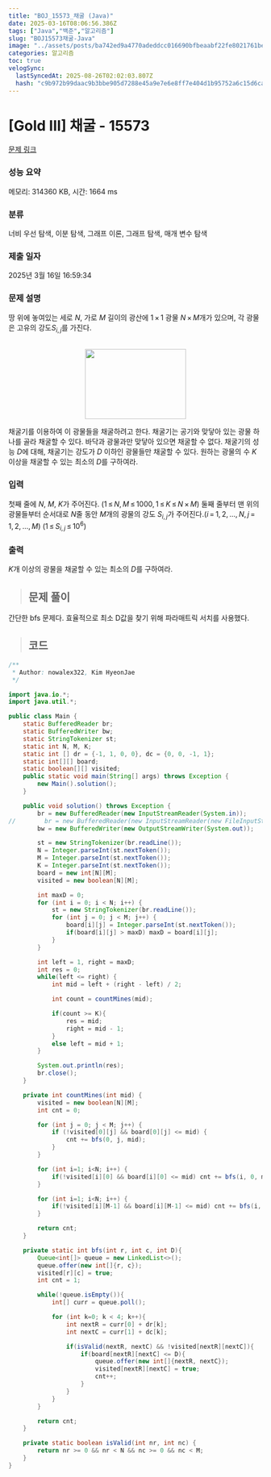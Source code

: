 ```yaml
---
title: "BOJ_15573_채굴 (Java)"
date: 2025-03-16T08:06:56.386Z
tags: ["Java","백준","알고리즘"]
slug: "BOJ15573채굴-Java"
image: "../assets/posts/ba742ed9a4770adeddcc016690bfbeaabf22fe8021761bed62f94dcdc7336e40.png"
categories: 알고리즘
toc: true
velogSync:
  lastSyncedAt: 2025-08-26T02:02:03.807Z
  hash: "c9b972b99daac9b3bbe905d7288e45a9e7e6e8ff7e404d1b95752a6c15d6ca49"
---
```


# [Gold III] 채굴 - 15573 

[문제 링크](https://www.acmicpc.net/problem/15573) 

### 성능 요약

메모리: 314360 KB, 시간: 1664 ms

### 분류

너비 우선 탐색, 이분 탐색, 그래프 이론, 그래프 탐색, 매개 변수 탐색

### 제출 일자

2025년 3월 16일 16:59:34

### 문제 설명

<p>땅 위에 놓여있는 세로 <em>N</em>, 가로 <em>M</em> 길이의 광산에 1 × 1 광물 <em>N</em> × <em>M</em>개가 있으며, 각 광물은 고유의 강도<em>S</em><sub><em>i</em>, <em>j</em></sub>를 가진다.</p>

<p style="text-align:center"><br>
<img alt="" src="https://onlinejudgeimages.s3-ap-northeast-1.amazonaws.com/problem/15573/1.png" style="height:139px; width:200px"></p>

<p>채굴기를 이용하여 이 광물들을 채굴하려고 한다. 채굴기는 공기와 맞닿아 있는 광물 하나를 골라 채굴할 수 있다. 바닥과 광물과만 맞닿아 있으면 채굴할 수 없다. 채굴기의 성능 <em>D</em>에 대해, 채굴기는 강도가 <em>D</em> 이하인 광물들만 채굴할 수 있다. 원하는 광물의 수 <em>K</em> 이상을 채굴할 수 있는 최소의 <em>D</em>를 구하여라.</p>

### 입력 

 <p>첫째 줄에 <em>N</em>, <em>M</em>, <em>K</em>가 주어진다. (1 ≤ <em>N</em>, <em>M</em> ≤ 1000, 1 ≤ <em>K</em> ≤ <em>N</em> × <em>M</em>) 둘째 줄부터 맨 위의 광물들부터 순서대로 <em>N</em>줄 동안 <em>M</em>개의 광물의 강도 <em>S</em><sub><em>i</em>, <em>j</em></sub>가 주어진다.(<em>i</em> = 1, 2, ..., <em>N</em>, <em>j</em> = 1, 2, ..., <em>M</em>) (1 ≤ <em>S</em><sub><em>i</em>, <em>j</em></sub> ≤ 10<sup>6</sup>)</p>

### 출력 

 <p><em>K</em>개 이상의 광물을 채굴할 수 있는 최소의 <em>D</em>를 구하여라.</p>

> ## 문제 풀이

간단한 bfs 문제다. 효율적으로 최소 D값을 찾기 위해 파라매트릭 서치를 사용했다.

> ## 코드

```java
/**
 * Author: nowalex322, Kim HyeonJae
 */

import java.io.*;
import java.util.*;

public class Main {
    static BufferedReader br;
    static BufferedWriter bw;
    static StringTokenizer st;
    static int N, M, K;
    static int [] dr = {-1, 1, 0, 0}, dc = {0, 0, -1, 1};
    static int[][] board;
    static boolean[][] visited;
    public static void main(String[] args) throws Exception {
        new Main().solution();
    }

    public void solution() throws Exception {
        br = new BufferedReader(new InputStreamReader(System.in));
//        br = new BufferedReader(new InputStreamReader(new FileInputStream("src/main/java/BOJ_15573_채굴/input.txt")));
        bw = new BufferedWriter(new OutputStreamWriter(System.out));

        st = new StringTokenizer(br.readLine());
        N = Integer.parseInt(st.nextToken());
        M = Integer.parseInt(st.nextToken());
        K = Integer.parseInt(st.nextToken());
        board = new int[N][M];
        visited = new boolean[N][M];

        int maxD = 0;
        for (int i = 0; i < N; i++) {
            st = new StringTokenizer(br.readLine());
            for (int j = 0; j < M; j++) {
                board[i][j] = Integer.parseInt(st.nextToken());
                if(board[i][j] > maxD) maxD = board[i][j];
            }
        }

        int left = 1, right = maxD;
        int res = 0;
        while(left <= right) {
            int mid = left + (right - left) / 2;

            int count = countMines(mid);

            if(count >= K){
                res = mid;
                right = mid - 1;
            }
            else left = mid + 1;
        }

        System.out.println(res);
        br.close();
    }

    private int countMines(int mid) {
        visited = new boolean[N][M];
        int cnt = 0;

        for (int j = 0; j < M; j++) {
            if (!visited[0][j] && board[0][j] <= mid) {
                cnt += bfs(0, j, mid);
            }
        }

        for (int i=1; i<N; i++) {
            if(!visited[i][0] && board[i][0] <= mid) cnt += bfs(i, 0, mid);
        }

        for (int i=1; i<N; i++) {
            if(!visited[i][M-1] && board[i][M-1] <= mid) cnt += bfs(i, M-1, mid);
        }

        return cnt;
    }

    private static int bfs(int r, int c, int D){
        Queue<int[]> queue = new LinkedList<>();
        queue.offer(new int[]{r, c});
        visited[r][c] = true;
        int cnt = 1;

        while(!queue.isEmpty()){
            int[] curr = queue.poll();

            for (int k=0; k < 4; k++){
                int nextR = curr[0] + dr[k];
                int nextC = curr[1] + dc[k];

                if(isValid(nextR, nextC) && !visited[nextR][nextC]){
                    if(board[nextR][nextC] <= D){
                        queue.offer(new int[]{nextR, nextC});
                        visited[nextR][nextC] = true;
                        cnt++;
                    }
                }
            }
        }

        return cnt;
    }

    private static boolean isValid(int nr, int nc) {
        return nr >= 0 && nr < N && nc >= 0 && nc < M;
    }
}
```